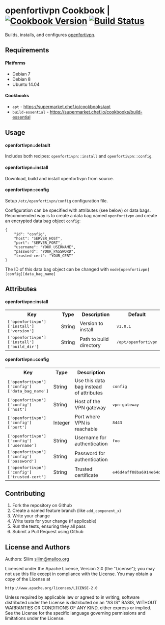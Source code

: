 # openfortivpn Cookbook | [![Cookbook Version](https://img.shields.io/cookbook/v/openfortivpn.svg)](https://community.opscode.com/cookbooks/openfortivpn) [![Build Status](https://travis-ci.org/sliim-cookbooks/openfortivpn.svg?branch=master)](https://travis-ci.org/sliim-cookbooks/openfortivpn) 

Builds, installs, and configures [openfortivpn](https://github.com/adrienverge/openfortivpn).

## Requirements

#### Platforms
- Debian 7
- Debian 8
- Ubuntu 14.04

#### Cookbooks
- `apt` - https://supermarket.chef.io/cookbooks/apt
- `build-essential` - https://supermarket.chef.io/cookbooks/build-essential

## Usage
#### openfortivpn::default
Includes both recipes: `openfortivpn::install` and `openfortivpn::config`.

#### openfortivpn::install
Download, build and install openfortivpn from source.

#### openfortivpn::config
Setup `/etc/openfortivpn/config` configuration file.

Configuration can be specified with attributes (see below) or data bags.
Recommended way is to create a data bag named `openfortivpn` and create an encrypted data bag object `config`:
```
{
    "id": "config",
    "host": "SERVER_HOST",
    "port": "SERVER_PORT",
    "username": "YOUR_USERNAME",
    "password": "YOUR_PASSWORD",
    "trusted-cert": "YOUR_CERT"
}
```

The ID of this data bag object can be changed with `node[openfortivpn][config][data_bag_name]`

## Attributes

#### openfortivpn::install
<table>
  <tr>
    <th>Key</th>
    <th>Type</th>
    <th>Description</th>
    <th>Default</th>
  </tr>
  <tr>
    <td><tt>['openfortivpn']['install']['version']</tt></td>
    <td>String</td>
    <td>Version to install</td>
    <td><tt>v1.0.1</tt></td>
  </tr>
  <tr>
    <td><tt>['openfortivpn']['install']['build_dir']</tt></td>
    <td>String</td>
    <td>Path to build directory</td>
    <td><tt>/opt/openfortivpn</tt></td>
  </tr>
</table>

#### openfortivpn::config
<table>
  <tr>
    <th>Key</th>
    <th>Type</th>
    <th>Description</th>
    <th>Default</th>
  </tr>
  <tr>
    <td><tt>['openfortivpn']['config']['data_bag_name']</tt></td>
    <td>String</td>
    <td>Use this data bag instead of attributes</td>
    <td><tt>config</tt></td>
  </tr>
  <tr>
    <td><tt>['openfortivpn']['config']['host']</tt></td>
    <td>String</td>
    <td>Host of the VPN gateway</td>
    <td><tt>vpn-gateway</tt></td>
  </tr>
  <tr>
    <td><tt>['openfortivpn']['config']['port']</tt></td>
    <td>Integer</td>
    <td>Port where VPN is reachable</td>
    <td><tt>8443</tt></td>
  </tr>
  <tr>
    <td><tt>['openfortivpn']['config']['username']</tt></td>
    <td>String</td>
    <td>Username for authentication</td>
    <td><tt>foo</tt></td>
  </tr>
  <tr>
    <td><tt>['openfortivpn']['config']['password']</tt></td>
    <td>String</td>
    <td>Password for authentication</td>
    <td><tt></tt></td>
  </tr>
  <tr>
    <td><tt>['openfortivpn']['config']['trusted-cert']</tt></td>
    <td>String</td>
    <td>Trusted certificate</td>
    <td><tt>e46d4aff08ba6914e64daa85bc6112a422fa7ce16631bff0b592a28556f993db</tt></td>
  </tr>
</table>

## Contributing

1. Fork the repository on Github
2. Create a named feature branch (like `add_component_x`)
3. Write your change
4. Write tests for your change (if applicable)
5. Run the tests, ensuring they all pass
6. Submit a Pull Request using Github

## License and Authors

Authors: Sliim <sliim@mailoo.org>

Licensed under the Apache License, Version 2.0 (the "License"); you may not use this file except in compliance with the License. You may obtain a copy of the License at

    http://www.apache.org/licenses/LICENSE-2.0

Unless required by applicable law or agreed to in writing, software distributed under the License is distributed on an "AS IS" BASIS, WITHOUT WARRANTIES OR CONDITIONS OF ANY KIND, either express or implied. See the License for the specific language governing permissions and limitations under the License.
